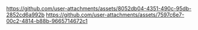 https://github.com/user-attachments/assets/8052db04-4351-490c-95db-2852cd6a992b
https://github.com/user-attachments/assets/7597c6e7-00c2-4814-b88b-9665714672c1

